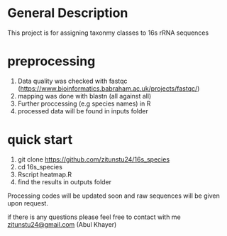 # General Description
This project is for assigning taxonmy classes to 16s rRNA sequences

# preprocessing

1. Data quality was checked with fastqc (https://www.bioinformatics.babraham.ac.uk/projects/fastqc/)
2. mapping was done with blastn (all against all) 
3. Further proccessing (e.g species names) in R
4. processed data will be found in inputs folder


# quick start
1. git clone https://github.com/zitunstu24/16s_species
2. cd 16s_species
3. Rscript heatmap.R 
4. find the results in outputs folder

Processing codes will be updated soon and raw sequences will be given upon request. 

if there is any questions please feel free to contact with me zitunstu24@gmail.com (Abul Khayer)
